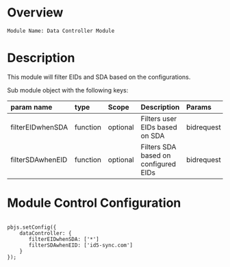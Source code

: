 # Overview

```
Module Name: Data Controller Module
```

# Description

This module will filter EIDs and SDA based on the configurations.

Sub module object with the following keys:

|  param name | type  | Scope | Description | Params |
| :------------ | :------------ | :------ | :------ | :------ |
|  filterEIDwhenSDA  | function | optional | Filters user EIDs based on SDA | bidrequest |
|  filterSDAwhenEID  | function | optional | Filters SDA based on configured EIDs | bidrequest  |

# Module Control Configuration

```

pbjs.setConfig({
    dataController: {
       filterEIDwhenSDA: ['*']
       filterSDAwhenEID: ['id5-sync.com'] 
    }
});

```
